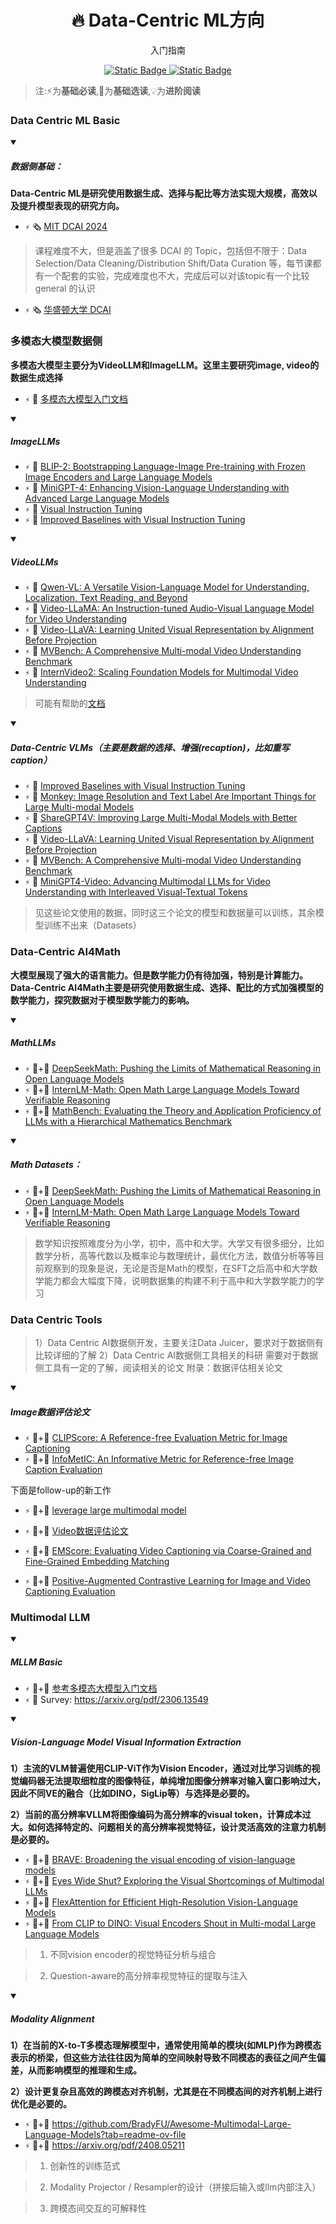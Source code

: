 <p align="center">
    <h1 align="center">🔥 Data-Centric ML方向</h1>
    <p align="center">入门指南</p>
    <p align="center">
        <a href="https://github.com/PKU-DAIR">
            <img alt="Static Badge" src="https://img.shields.io/badge/%C2%A9-PKU--DAIR-%230e529d?labelColor=%23003985">
        </a>
        <a href="https://github.com/PKU-DAIR">
            <img alt="Static Badge" src="https://img.shields.io/badge/PKU--DAIR-black?logo=github">
        </a>
    </p>
</p>

> 注:⚡为**基础必读**,💎为**基础选读**,💡为**进阶阅读**


### Data Centric ML Basic

<details open>
<summary>

##### 数据侧基础：

**Data-Centric ML是研究使用数据生成、选择与配比等方法实现大规模，高效以及提升模型表现的研究方向。**

</summary>

- `⚡` 🗞️ [MIT DCAI 2024](https://dcai.csail.mit.edu/)
> 课程难度不大，但是涵盖了很多 DCAI 的 Topic，包括但不限于：Data Selection/Data Cleaning/Distribution Shift/Data Curation 等，每节课都有一个配套的实验，完成难度也不大，完成后可以对该topic有一个比较 general 的认识
- `⚡` 🗞️ [华盛顿大学 DCAI](https://koh.pw/cse599j/)



### 多模态大模型数据侧

**多模态大模型主要分为VideoLLM和ImageLLM。这里主要研究image, video的数据生成选择**

- `⚡` 💭 [多模态大模型入门文档](https://wcny4qa9krto.feishu.cn/wiki/Lyq9wNeovivXpbkwaNVcebrCnnb?from=from_copylink)

<details open>
<summary>

##### ImageLLMs

</summary>

- `⚡` 💭 [BLIP-2: Bootstrapping Language-Image Pre-training with Frozen Image Encoders and Large Language Models](https://arxiv.org/abs/2301.12597)
- `⚡` 💭 [MiniGPT-4: Enhancing Vision-Language Understanding with Advanced Large Language Models](https://arxiv.org/abs/2304.10592)
- `⚡` 💭 [Visual Instruction Tuning](https://arxiv.org/abs/2304.08485)
- `⚡` 💭 [Improved Baselines with Visual Instruction Tuning](https://arxiv.org/abs/2310.03744)

<details open>
<summary>

##### VideoLLMs

</summary>

- `⚡` 💭 [Qwen-VL: A Versatile Vision-Language Model for Understanding, Localization, Text Reading, and Beyond](https://arxiv.org/abs/2308.12966)
- `⚡` 💭 [Video-LLaMA: An Instruction-tuned Audio-Visual Language Model for Video Understanding](https://arxiv.org/abs/2306.02858)
- `⚡` 💭 [Video-LLaVA: Learning United Visual Representation by Alignment Before Projection](https://arxiv.org/abs/2311.10122)
- `⚡` 💭 [MVBench: A Comprehensive Multi-modal Video Understanding Benchmark](https://arxiv.org/abs/2311.17005)
- `⚡` 💭 [InternVideo2: Scaling Foundation Models for Multimodal Video Understanding](https://arxiv.org/abs/2403.15377)

> 可能有帮助的[文档](https://docs.google.com/document/d/13iqTmfJZVt8Mk3yt9icXQq_Nvbkf99PGIKJaKJBb_2c/edit?usp=sharing)

<details open>
<summary>

##### Data-Centric VLMs（主要是数据的选择、增强(recaption)，比如重写caption）
</summary>

- `⚡` 💭 [Improved Baselines with Visual Instruction Tuning](https://arxiv.org/abs/2310.03744)
- `⚡` 💭 [Monkey: Image Resolution and Text Label Are Important Things for Large Multi-modal Models](https://arxiv.org/abs/2311.06607)
- `⚡` 💭 [ShareGPT4V: Improving Large Multi-Modal Models with Better Captions](https://arxiv.org/abs/2311.12793)
- `⚡` 💭 [Video-LLaVA: Learning United Visual Representation by Alignment Before Projection](https://arxiv.org/abs/2311.10122)
- `⚡` 💭 [MVBench: A Comprehensive Multi-modal Video Understanding Benchmark](https://arxiv.org/abs/2311.17005)
- `⚡` 💭 [MiniGPT4-Video: Advancing Multimodal LLMs for Video Understanding with Interleaved Visual-Textual Tokens](https://arxiv.org/abs/2404.03413)
> 见这些论文使用的数据，同时这三个论文的模型和数据量可以训练，其余模型训练不出来（Datasets）


### Data-Centric AI4Math

**大模型展现了强大的语言能力。但是数学能力仍有待加强，特别是计算能力。Data-Centric AI4Math主要是研究使用数据生成、选择、配比的方式加强模型的数学能力，探究数据对于模型数学能力的影响。**

<details open>
<summary>

##### MathLLMs
</summary>

- `⚡` 📄+🔧 [DeepSeekMath: Pushing the Limits of Mathematical Reasoning in Open Language Models](https://arxiv.org/abs/2402.03300)
- `⚡` 📄+🔧 [InternLM-Math: Open Math Large Language Models Toward Verifiable Reasoning](https://arxiv.org/abs/2402.06332)
- `⚡` 📄+🔧 [MathBench: Evaluating the Theory and Application Proficiency of LLMs with a Hierarchical Mathematics Benchmark](https://arxiv.org/abs/2405.12209)

<details open>
<summary>

##### Math Datasets：

</summary>

- `⚡` 📄+🔧 [DeepSeekMath: Pushing the Limits of Mathematical Reasoning in Open Language Models](https://arxiv.org/abs/2402.03300)
- `⚡` 📄+🔧 [InternLM-Math: Open Math Large Language Models Toward Verifiable Reasoning](https://arxiv.org/abs/2402.06332)

> 数学知识按照难度分为小学，初中，高中和大学。大学又有很多细分，比如数学分析，高等代数以及概率论与数理统计，最优化方法，数值分析等等目前观察到的现象是说，无论是否是Math的模型，在SFT之后高中和大学数学能力都会大幅度下降，说明数据集的构建不利于高中和大学数学能力的学习

### Data Centric Tools

> 1）Data Centric AI数据侧开发，主要关注Data Juicer，要求对于数据侧有比较详细的了解
> 2）Data Centric AI数据侧工具相关的科研
需要对于数据侧工具有一定的了解，阅读相关的论文
附录：数据评估相关论文

<details open>
<summary>

##### Image数据评估论文

</summary>

- `⚡` 📄+🔧 [CLIPScore: A Reference-free Evaluation Metric for Image Captioning](https://arxiv.org/abs/2104.08718)
- `⚡` 📄+🔧 [InfoMetIC: An Informative Metric for Reference-free Image Caption Evaluation](https://aclanthology.org/2023.acl-long.178.pdf)

下面是follow-up的新工作
- `⚡` 📄+🔧 [leverage large multimodal model](https://arxiv.org/pdf/2406.06004)
- `⚡` 📄+🔧 [Video数据评估论文](https://arxiv.org/pdf/2407.18589)

- `⚡` 📄+🔧 [EMScore: Evaluating Video Captioning via Coarse-Grained and Fine-Grained Embedding Matching](https://arxiv.org/abs/2111.08919)

- `⚡` 📄+🔧 [Positive-Augmented Contrastive Learning for Image and Video Captioning Evaluation](https://arxiv.org/abs/2303.12112)


### Multimodal LLM

<details open>
<summary>

##### MLLM Basic

</summary>

- `⚡` 📄+🔧 [参考多模态大模型入门文档](https://wcny4qa9krto.feishu.cn/wiki/Lyq9wNeovivXpbkwaNVcebrCnnb)
- `⚡` 📄 Survey: https://arxiv.org/pdf/2306.13549

</details>

<details open>
<summary>

##### Vision-Language Model Visual Information Extraction
</summary>

**1）主流的VLM普遍使用CLIP-ViT作为Vision Encoder，通过对比学习训练的视觉编码器无法提取细粒度的图像特征，单纯增加图像分辨率对输入窗口影响过大，因此不同VE的融合（比如DINO，SigLip等）与选择是必要的。**

**2）当前的高分辨率VLLM将图像编码为高分辨率的visual token，计算成本过大。如何选择特定的、问题相关的高分辨率视觉特征，设计灵活高效的注意力机制是必要的。**

- `⚡` 📄+🔧 [BRAVE: Broadening the visual encoding of vision-language models](https://brave-vlms.epfl.ch/)
- `⚡` 📄+🔧 [Eyes Wide Shut? Exploring the Visual Shortcomings of Multimodal LLMs](https://arxiv.org/abs/2401.06209)
- `⚡` 📄+🔧 [FlexAttention for Efficient High-Resolution Vision-Language Models](https://arxiv.org/abs/2407.20228)
- `⚡` 📄+🔧 [From CLIP to DINO: Visual Encoders Shout in Multi-modal Large Language Models](https://arxiv.org/abs/2310.08825)

> 1. 不同vision encoder的视觉特征分析与组合

> 2. Question-aware的高分辨率视觉特征的提取与注入

</details>

<details open>
<summary>

##### Modality Alignment

**1）在当前的X-to-T多模态理解模型中，通常使用简单的模块(如MLP)作为跨模态表示的桥梁，但这些方法往往因为简单的空间映射导致不同模态的表征之间产生偏差，从而影响模型的推理和生成。**

**2）设计更复杂且高效的跨模态对齐机制，尤其是在不同模态间的对齐机制上进行优化是必要的。**

</summary>

- `⚡` 📄+🔧 https://github.com/BradyFU/Awesome-Multimodal-Large-Language-Models?tab=readme-ov-file
- `⚡` 📄+🔧 https://arxiv.org/pdf/2408.05211

> 1. 创新性的训练范式

> 2. Modality Projector / Resampler的设计（拼接后输入或llm内部注入）

> 3. 跨模态间交互的可解释性

</details>







